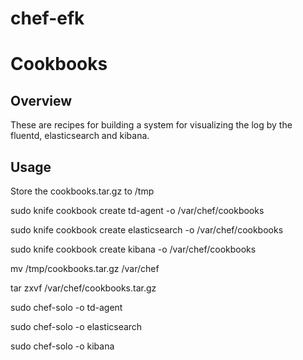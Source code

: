 # chef-efk
Cookbooks
=================

Overview
------------
These are recipes for building a system for visualizing the log by the fluentd, elasticsearch and kibana.

Usage
-----
Store the cookbooks.tar.gz to /tmp

sudo knife cookbook create td-agent -o /var/chef/cookbooks

sudo knife cookbook create elasticsearch -o /var/chef/cookbooks

sudo knife cookbook create kibana -o /var/chef/cookbooks

mv /tmp/cookbooks.tar.gz /var/chef

tar zxvf /var/chef/cookbooks.tar.gz

sudo chef-solo -o td-agent

sudo chef-solo -o elasticsearch

sudo chef-solo -o kibana
